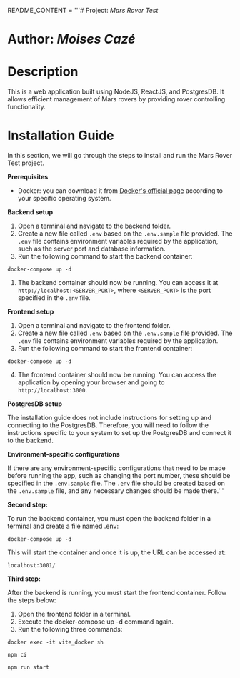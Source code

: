 README_CONTENT = '''# Project: *Mars Rover Test*

# Author: *Moises Cazé*

# Description

This is a web application built using NodeJS, ReactJS, and PostgresDB. It allows efficient management of Mars rovers by providing rover controlling functionality.

# Installation Guide

In this section, we will go through the steps to install and run the Mars Rover Test project.

**Prerequisites**

- Docker: you can download it from [Docker's official page](https://www.docker.com/products/docker-desktop/) according to your specific operating system.

**Backend setup**

1. Open a terminal and navigate to the backend folder.
2. Create a new file called `.env` based on the `.env.sample` file provided. The `.env` file contains environment variables required by the application, such as the server port and database information.
3. Run the following command to start the backend container:

```
docker-compose up -d
```

1. The backend container should now be running. You can access it at `http://localhost:<SERVER_PORT>`, where `<SERVER_PORT>` is the port specified in the `.env` file.

**Frontend setup**

1. Open a terminal and navigate to the frontend folder.
2. Create a new file called `.env` based on the `.env.sample` file provided. The `.env` file contains environment variables required by the application.
3. Run the following command to start the frontend container:

```
docker-compose up -d
```


4. The frontend container should now be running. You can access the application by opening your browser and going to `http://localhost:3000`.


**PostgresDB setup**

The installation guide does not include instructions for setting up and connecting to the PostgresDB. Therefore, you will need to follow the instructions specific to your system to set up the PostgresDB and connect it to the backend.

**Environment-specific configurations**

If there are any environment-specific configurations that need to be made before running the app, such as changing the port number, these should be specified in the `.env.sample` file. The `.env` file should be created based on the `.env.sample` file, and any necessary changes should be made there.'''

**Second step:**

To run the backend container, you must open the backend folder in a terminal and create a file named .env:

```
docker-compose up -d
```

This will start the container and once it is up, the URL can be accessed at:
```
localhost:3001/
```

**Third step:**

After the backend is running, you must start the frontend container. Follow the steps below:

1. Open the frontend folder in a terminal.
2. Execute the docker-compose up -d command again.
3. Run the following three commands:
   
```
docker exec -it vite_docker sh
```

```
npm ci
```

```
npm run start
```
